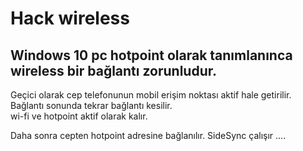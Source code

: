# Hack wireless

## Windows 10 pc hotpoint olarak tanımlanınca wireless bir bağlantı zorunludur.

Geçici olarak cep telefonunun mobil erişim noktası aktif hale getirilir.  
Bağlantı sonunda tekrar bağlantı kesilir.  
wi-fi ve hotpoint aktif olarak kalır.  

Daha sonra cepten hotpoint adresine bağlanılır.
SideSync çalışır ....

